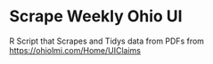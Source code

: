 # Scrape Weekly Ohio UI
 R Script that Scrapes and Tidys data from PDFs from https://ohiolmi.com/Home/UIClaims
